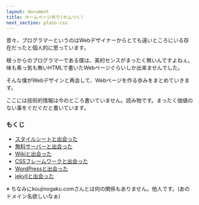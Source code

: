 ```yaml
---
layout: document
title: ホームページ作り(ホムつく)
next_section: plain-css
---
```

昔々、プログラマーというのはWebデザイナーからとても遠いところにいる存在だったと個人的に思っています。

根っからのプログラマーである僕は、美的センスがまったく無いんですよねぇ。
味も素っ気も無いHTMLで書いたWebページぐらいしか出来ませんでした。

そんな僕がWebデザインと再会して、Webページを作る歩みをまとめていきます。

ここには技術的情報は今のところ書いていません。読み物です。まったく価値のない事をぐだぐだと書いています。

### もくじ

- [スタイルシートと出会った](plain-css.html)
- [無料サーバーと出会った](free-webhosting.html)
- [Wikiと出会った](wiki.html)
- [CSSフレームワークと出会った](css-framework.html)
- [WordPressと出会った](wordpress.html)
- [jekyllと出会った](jekyll.html)


※ ちなみにkoujinogaku.comさんとは何の関係もありません。他人です。(あのドメイン名欲しいなぁ)

